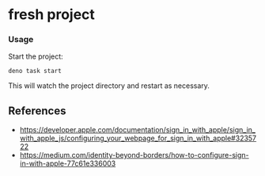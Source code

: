 # fresh project

### Usage

Start the project:

```
deno task start
```

This will watch the project directory and restart as necessary.

## References

- https://developer.apple.com/documentation/sign_in_with_apple/sign_in_with_apple_js/configuring_your_webpage_for_sign_in_with_apple#3235722
- https://medium.com/identity-beyond-borders/how-to-configure-sign-in-with-apple-77c61e336003

